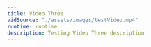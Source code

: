 ```yaml
---
title: Video Three
vidSource: "./assets/images/testVideo.mp4"
runtime: runtime
description: Testing Video Three description
---
```

